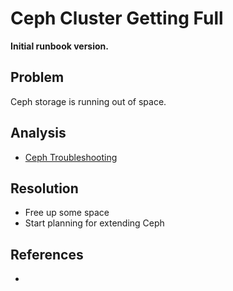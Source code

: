 # Ceph Cluster Getting Full

**Initial runbook version.**

## Problem

Ceph storage is running out of space.

## Analysis
 * [Ceph Troubleshooting](https://docs.ceph.com/en/latest/rados/troubleshooting/)

## Resolution
 * Free up some space
 * Start planning for extending Ceph

## References
 * 
